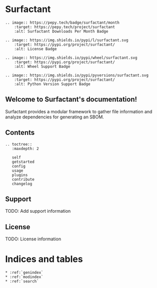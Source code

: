 # Surfactant

```{eval-rst}
.. image:: https://pepy.tech/badge/surfactant/month
    :target: https://pepy.tech/project/surfactant
    :alt: Surfactant Downloads Per Month Badge
    
.. image:: https://img.shields.io/pypi/l/surfactant.svg
    :target: https://pypi.org/project/surfactant/
    :alt: License Badge

.. image:: https://img.shields.io/pypi/wheel/surfactant.svg
    :target: https://pypi.org/project/surfactant/
    :alt: Wheel Support Badge

.. image:: https://img.shields.io/pypi/pyversions/surfactant.svg
    :target: https://pypi.org/project/surfactant/
    :alt: Python Version Support Badge
```

## Welcome to Surfactant's documentation!

Surfactant provides a modular framework to gather file information and analyze dependencies for generating an SBOM.

## Contents

```{eval-rst}
.. toctree::
   :maxdepth: 2

   self
   getstarted
   config
   usage
   plugins
   contribute
   changelog
```

## Support

TODO: Add support information

## License

TODO: License information

# Indices and tables

```{eval-rst}
* :ref:`genindex`
* :ref:`modindex`
* :ref:`search`
```
